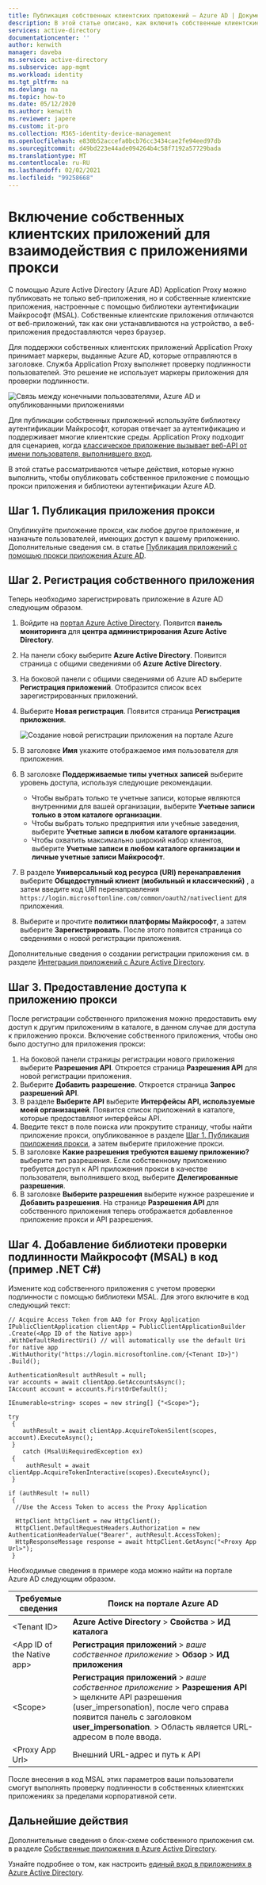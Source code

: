 ```yaml
---
title: Публикация собственных клиентских приложений — Azure AD | Документация Майкрософт
description: В этой статье описано, как включить собственные клиентские приложения для взаимодействия с соединителем прокси приложений Azure AD, чтобы обеспечить безопасный удаленный доступ к локальным приложениям.
services: active-directory
documentationcenter: ''
author: kenwith
manager: daveba
ms.service: active-directory
ms.subservice: app-mgmt
ms.workload: identity
ms.tgt_pltfrm: na
ms.devlang: na
ms.topic: how-to
ms.date: 05/12/2020
ms.author: kenwith
ms.reviewer: japere
ms.custom: it-pro
ms.collection: M365-identity-device-management
ms.openlocfilehash: e830b52accefa0bcb76cc3434cae2fe94eed97db
ms.sourcegitcommit: d49bd223e44ade094264b4c58f7192a57729bada
ms.translationtype: MT
ms.contentlocale: ru-RU
ms.lasthandoff: 02/02/2021
ms.locfileid: "99258668"
---
```

# <a name="how-to-enable-native-client-applications-to-interact-with-proxy-applications"></a>Включение собственных клиентских приложений для взаимодействия с приложениями прокси

С помощью Azure Active Directory (Azure AD) Application Proxy можно публиковать не только веб-приложения, но и собственные клиентские приложения, настроенные с помощью библиотеки аутентификации Майкрософт (MSAL). Собственные клиентские приложения отличаются от веб-приложений, так как они устанавливаются на устройство, а веб-приложения предоставляются через браузер.

Для поддержки собственных клиентских приложений Application Proxy принимает маркеры, выданные Azure AD, которые отправляются в заголовке. Служба Application Proxy выполняет проверку подлинности пользователей. Это решение не использует маркеры приложения для проверки подлинности.

![Связь между конечными пользователями, Azure AD и опубликованными приложениями](./media/application-proxy-configure-native-client-application/richclientflow.png)

Для публикации собственных приложений используйте библиотеку аутентификации Майкрософт, которая отвечает за аутентификацию и поддерживает многие клиентские среды. Application Proxy подходит для сценариев, когда [классическое приложение вызывает веб-API от имени пользователя, выполнившего вход](../develop/authentication-flows-app-scenarios.md#desktop-app-that-calls-a-web-api-on-behalf-of-a-signed-in-user).

В этой статье рассматриваются четыре действия, которые нужно выполнить, чтобы опубликовать собственное приложение с помощью прокси приложения и библиотеки аутентификации Azure AD.

## <a name="step-1-publish-your-proxy-application"></a>Шаг 1. Публикация приложения прокси

Опубликуйте приложение прокси, как любое другое приложение, и назначьте пользователей, имеющих доступ к вашему приложению. Дополнительные сведения см. в статье [Публикация приложений с помощью прокси приложения Azure AD](application-proxy-add-on-premises-application.md).

## <a name="step-2-register-your-native-application"></a>Шаг 2. Регистрация собственного приложения

Теперь необходимо зарегистрировать приложение в Azure AD следующим образом.

1. Войдите на [портал Azure Active Directory](https://aad.portal.azure.com/). Появится **панель мониторинга** для **центра администрирования Azure Active Directory**.
1. На панели сбоку выберите **Azure Active Directory**. Появится страница с общими сведениями об **Azure Active Directory**.
1. На боковой панели с общими сведениями об Azure AD выберите **Регистрация приложений**. Отобразится список всех зарегистрированных приложений.
1. Выберите **Новая регистрация**. Появится страница **Регистрация приложения**.

   ![Создание новой регистрации приложения на портале Azure](./media/application-proxy-configure-native-client-application/create.png)

1. В заголовке **Имя** укажите отображаемое имя пользователя для приложения.
1. В заголовке **Поддерживаемые типы учетных записей** выберите уровень доступа, используя следующие рекомендации.

   - Чтобы выбрать только те учетные записи, которые являются внутренними для вашей организации, выберите **Учетные записи только в этом каталоге организации**.
   - Чтобы выбрать только предприятия или учебные заведения, выберите **Учетные записи в любом каталоге организации**.
   - Чтобы охватить максимально широкий набор клиентов, выберите **Учетные записи в любом каталоге организации и личные учетные записи Майкрософт**.
1. В разделе **Универсальный код ресурса (URI) перенаправления** выберите **Общедоступный клиент (мобильный и классический)** , а затем введите код URI перенаправления `https://login.microsoftonline.com/common/oauth2/nativeclient` для приложения.
1. Выберите и прочтите **политики платформы Майкрософт**, а затем выберите **Зарегистрировать**. После этого появится страница со сведениями о новой регистрации приложения.

Дополнительные сведения о создании регистрации приложения см. в разделе [Интеграция приложений с Azure Active Directory](../develop/quickstart-register-app.md).

## <a name="step-3-grant-access-to-your-proxy-application"></a>Шаг 3. Предоставление доступа к приложению прокси

После регистрации собственного приложения можно предоставить ему доступ к другим приложениям в каталоге, в данном случае для доступа к приложению прокси. Включение собственного приложения, чтобы оно было доступно для приложения прокси:

1. На боковой панели страницы регистрации нового приложения выберите **Разрешения API**. Откроется страница **Разрешения API** для новой регистрации приложения.
1. Выберите **Добавить разрешение**. Откроется страница **Запрос разрешений API**.
1. В разделе **Выберите API** выберите **Интерфейсы API, используемые моей организацией**. Появится список приложений в каталоге, которые предоставляют интерфейсы API.
1. Введите текст в поле поиска или прокрутите страницу, чтобы найти приложение прокси, опубликованное в разделе [Шаг 1. Публикация приложения прокси](#step-1-publish-your-proxy-application), а затем выберите приложение прокси.
1. В заголовке **Какие разрешения требуются вашему приложению?** выберите тип разрешения. Если собственному приложению требуется доступ к API приложения прокси в качестве пользователя, выполнившего вход, выберите **Делегированные разрешения**.
1. В заголовке **Выберите разрешения** выберите нужное разрешение и **Добавить разрешения**. На странице **Разрешения API** для собственного приложения теперь отображается добавленное приложение прокси и API разрешения.

## <a name="step-4-add-the-microsoft-authentication-library-to-your-code-net-c-sample"></a>Шаг 4. Добавление библиотеки проверки подлинности Майкрософт (MSAL) в код (пример .NET C#)

Измените код собственного приложения с учетом проверки подлинности с помощью библиотеки MSAL. Для этого включите в код следующий текст: 

```         
// Acquire Access Token from AAD for Proxy Application
IPublicClientApplication clientApp = PublicClientApplicationBuilder
.Create(<App ID of the Native app>)
.WithDefaultRedirectUri() // will automatically use the default Uri for native app
.WithAuthority("https://login.microsoftonline.com/{<Tenant ID>}")
.Build();

AuthenticationResult authResult = null;
var accounts = await clientApp.GetAccountsAsync();
IAccount account = accounts.FirstOrDefault();

IEnumerable<string> scopes = new string[] {"<Scope>"};

try
 {
    authResult = await clientApp.AcquireTokenSilent(scopes, account).ExecuteAsync();
 }
    catch (MsalUiRequiredException ex)
 {
     authResult = await clientApp.AcquireTokenInteractive(scopes).ExecuteAsync();                
 }

if (authResult != null)
 {
  //Use the Access Token to access the Proxy Application

  HttpClient httpClient = new HttpClient();
  HttpClient.DefaultRequestHeaders.Authorization = new AuthenticationHeaderValue("Bearer", authResult.AccessToken);
  HttpResponseMessage response = await httpClient.GetAsync("<Proxy App Url>");
 }
```

Необходимые сведения в примере кода можно найти на портале Azure AD следующим образом.

| Требуемые сведения | Поиск на портале Azure AD |
| --- | --- |
| \<Tenant ID> | **Azure Active Directory** > **Свойства** > **ИД каталога** |
| \<App ID of the Native app> | **Регистрация приложений** > *ваше собственное приложение* > **Обзор** > **ИД приложения** |
| \<Scope> | **Регистрация приложений** > *ваше собственное приложение* > **Разрешения API** > щелкните API разрешения (user_impersonation), после чего справа появится панель с заголовком **user_impersonation**. > Область является URL-адресом в поле ввода.
| \<Proxy App Url> | Внешний URL-адрес и путь к API

После внесения в код MSAL этих параметров ваши пользователи смогут выполнять проверку подлинности в собственных клиентских приложениях за пределами корпоративной сети.

## <a name="next-steps"></a>Дальнейшие действия

Дополнительные сведения о блок-схеме собственного приложения см. в разделе [Собственные приложения в Azure Active Directory](../azuread-dev/native-app.md).

Узнайте подробнее о том, как настроить [единый вход в приложениях в Azure Active Directory](sso-options.md#choosing-a-single-sign-on-method).